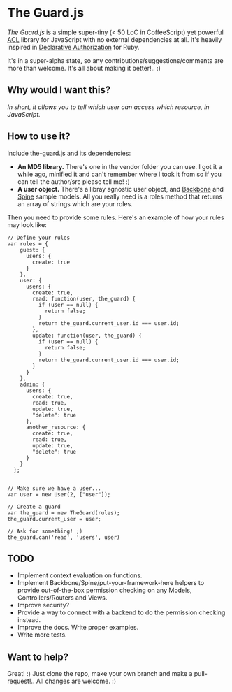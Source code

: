 # The Guard.js

*The Guard.js* is a simple super-tiny (< 50 LoC in CoffeeScript) yet powerful [ACL](http://en.wikipedia.org/wiki/Access_control_list) library for JavaScript with no external dependencies at all. It's heavily inspired in [Declarative Authorization](https://github.com/stffn/declarative_authorization) for Ruby.

It's in a super-alpha state, so any contributions/suggestions/comments are more than welcome. It's all about making it better!.. :)

## Why would I want this?

*In short, it allows you to tell which user can access which resource, in JavaScript.*

## How to use it?

Include the-guard.js and its dependencies:

* **An MD5 library.** There's one in the vendor folder you can use. I got it a while ago, minified it and can't remember where I took it from so if you can tell the author/src please tell me! :) 
* **A user object.** There's a libray agnostic user object, and [Backbone](http://documentcloud.github.com/backbone) and [Spine](http://spinejs.com) sample models. All you really need is a roles method that returns an array of strings which are your roles.

Then you need to provide some rules. Here's an example of how your rules may look like:

    // Define your rules
    var rules = {
        guest: {
          users: {
            create: true
          }
        },
        user: {
          users: {
            create: true,
            read: function(user, the_guard) {
              if (user == null) {
                return false;
              }
              return the_guard.current_user.id === user.id;
            },
            update: function(user, the_guard) {
              if (user == null) {
                return false;
              }
              return the_guard.current_user.id === user.id;
            }
          }
        },
        admin: {
          users: {
            create: true,
            read: true,
            update: true,
            "delete": true
          },
          another_resource: {
            create: true,
            read: true,
            update: true,
            "delete": true
          }
        }
      };
    
     
    // Make sure we have a user...
    var user = new User(2, ["user"]);
     
    // Create a guard
    var the_guard = new TheGuard(rules);
    the_guard.current_user = user;
     
    // Ask for something! ;)
    the_guard.can('read', 'users', user)


## TODO

* Implement context evaluation on functions. 
* Implement Backbone/Spine/put-your-framework-here helpers to provide out-of-the-box permission checking on any Models, Controllers/Routers and Views.
* Improve security?
* Provide a way to connect with a backend to do the permission checking instead.
* Improve the docs. Write proper examples.
* Write more tests.

## Want to help?

Great! :) Just clone the repo, make your own branch and make a pull-request!.. All changes are welcome. :)
